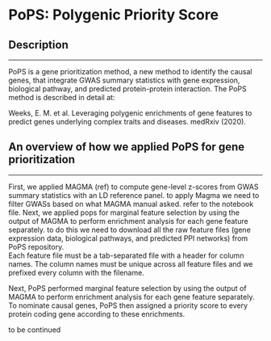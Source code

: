 # PoPS: Polygenic Priority Score 

## Description
* * *
PoPS is a gene prioritization method, a new method to identify the causal genes, that integrate GWAS summary statistics with gene expression, biological pathway, and predicted protein-protein interaction.
The PoPS method is described in detail at: 

Weeks, E. M. et al. Leveraging polygenic enrichments of gene features to predict genes underlying complex traits and diseases. medRxiv (2020).



## An overview of how we applied PoPS for gene prioritization
* * *
First, we applied MAGMA (ref) to compute gene-level z-scores from GWAS summary statistics with an LD reference panel. 
to apply Magma we need to filter GWASs based on what MAGMA manual asked. refer to the notebook file.
Next, we applied pops for marginal feature selection by using the output of MAGMA to perform enrichment analysis for each gene feature separately.
to do this we need to download all the raw feature files (gene expression data, biological 
pathways, and predicted PPI networks) from PoPS repository.  
Each feature file must be a tab-separated file with a header for column names. 
The column names must be unique across all feature files and we prefixed every column with the filename.
 
Next, PoPS performed marginal feature selection by using the output of MAGMA to perform enrichment analysis for each gene feature separately. 
To nominate causal genes, PoPS then assigned a priority score to every protein coding gene according to these enrichments. 



   to be continued



